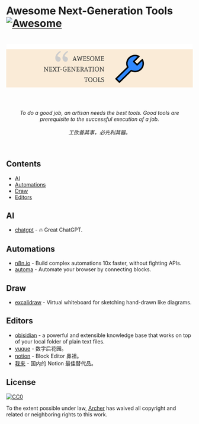 # Awesome Next-Generation Tools [![Awesome](https://cdn.rawgit.com/sindresorhus/awesome/d7305f38d29fed78fa85652e3a63e154dd8e8829/media/badge.svg)](https://github.com/sindresorhus/awesome)

<h1 align="center">
  <img src="media/logo.png" alt="cf">
  <br>
  <br>
</h1>

<p align="center">
<em>To do a good job, an artisan needs the best tools. Good tools are prerequisite to the successful execution of a job.</em>
<br>
<br>
<em>工欲善其事，必先利其器。</em>
<br>
<br>
<br>
</p>

## Contents

- [AI](#AI)
- [Automations](#Automations)
- [Draw](#Draw)
- [Editors](#Editors)

## AI

- [chatgpt](https://chat.openai.com/) - 🔥 Great ChatGPT.

## Automations

- [n8n.io](https://n8n.io) - Build complex automations 10x faster, without fighting APIs.
- [automa](https://www.automa.site/) - Automate your browser by connecting blocks.

## Draw

- [excalidraw](https://excalidraw.com/) - Virtual whiteboard for sketching hand-drawn like diagrams.

## Editors

- [obisidian](https://obsidian.md) - a powerful and extensible knowledge base that works on top of your local folder of plain text files.
- [yuque](https://www.yuque.com) - 数字后花园。
- [notion](https://www.notion.so) - Block Editor 鼻祖。
- [我来](https://wolai.com) - 国内的 Notion 最佳替代品。

## License

[![CC0](http://mirrors.creativecommons.org/presskit/buttons/88x31/svg/cc-zero.svg)](https://creativecommons.org/publicdomain/zero/1.0/)

To the extent possible under law, [Archer](https://xiaoa.name) has waived all copyright and related or neighboring rights to this work.
